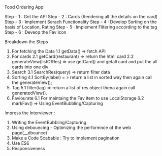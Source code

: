 Food Ordering App

Step - 1 : Get the API
Step - 2 : Cards (Rendering all the details on the card)
Step - 3 : Implement Serach Functionality
Step - 4 : Develop Sorting on the basis of Location, Rating
Step - 5 : Implement Filtering according to the tag
Step - 6 : Deveop the Fav icon


Breakdown the Steps
1. For fetching the Data
   1.1 getData() => fetch API
2. For cards
   2.1 getCard(restaurant) => return the html card
   2.2 generateView(listOfRes) => use getCard() and getall card and put the all cards into one div
3. Search
   3.1 SearchRes(query) => return filter data
4. Sorting
   4.1 SortBy(label) = > return a list in sorted way then again call the generateView();
5. Tag
   5.1 filter(tag) => return a list of res object thena again call generatedView().
6. Faviourate
   6.1 For maintaing the Fav item to use LocalStorage
   6.2 markFav() => Using EventBubbling/Capturing

Impress the Interviewer : 
1. Writing the EventBubbling/Capturing
2. Using debouncing - Optimizing the performnce of the web page(__dbounce)
3. Make a Code Scabable : Try to implement pagination
4. Use ES6
5. Responsiveness